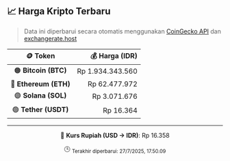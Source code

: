 

<!-- HARGA_KRIPTO -->
## 📈 Harga Kripto Terbaru

> Data ini diperbarui secara otomatis menggunakan [CoinGecko API](https://www.coingecko.com/) dan [exchangerate.host](https://exchangerate.host/)

<div align="center">

| 🪙 Token | 💰 Harga (IDR) |
|:------:|---------------:|
| 🟠 **Bitcoin (BTC)**   | Rp 1.934.343.560 |
| 🔵 **Ethereum (ETH)**  | Rp 62.477.972 |
| 🟣 **Solana (SOL)**    | Rp 3.071.676 |
| 🟢 **Tether (USDT)**   | Rp 16.364 |

---

💱 **Kurs Rupiah (USD → IDR)**: Rp 16.358

🕒 <sub>Terakhir diperbarui: 27/7/2025, 17.50.09</sub>

</div>
<!-- /HARGA_KRIPTO -->